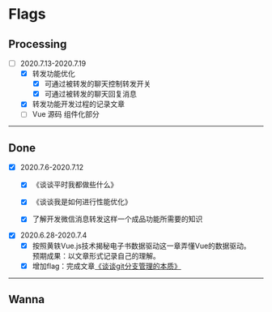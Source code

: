 # Flags

## Processing

- [ ] 2020.7.13-2020.7.19
	- [X] 转发功能优化  
		- [X] 可通过被转发的聊天控制转发开关   
		- [X] 可通过被转发的聊天回复消息  
	- [X] 转发功能开发过程的记录文章  
	- [ ] Vue 源码 组件化部分  

--- 

## Done

- [x] 2020.7.6-2020.7.12
  - [x] 《谈谈平时我都做些什么》  
  - [x] 《谈谈我是如何进行性能优化》  
  - [x] 了解开发微信消息转发这样一个成品功能所需要的知识  


- [x] 2020.6.28-2020.7.4 
  - [x] 按照黄轶Vue.js技术揭秘电子书数据驱动这一章弄懂Vue的数据驱动。  
  预期成果：以文章形式记录自己的理解。
  - [x] 增加flag：完成文章[《谈谈git分支管理的本质》](https://github.com/Wetoria/How-to-growth-as-a-frontender/blob/master/04.%E8%B0%88%E8%B0%88git%E5%88%86%E6%94%AF%E7%AE%A1%E7%90%86%E7%9A%84%E6%9C%AC%E8%B4%A8.md)
  
--- 

## Wanna

